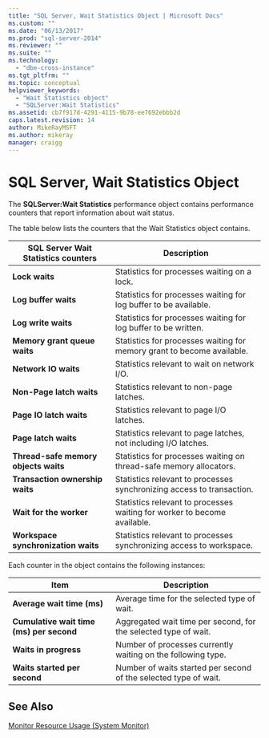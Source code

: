 ```yaml
---
title: "SQL Server, Wait Statistics Object | Microsoft Docs"
ms.custom: ""
ms.date: "06/13/2017"
ms.prod: "sql-server-2014"
ms.reviewer: ""
ms.suite: ""
ms.technology: 
  - "dbe-cross-instance"
ms.tgt_pltfrm: ""
ms.topic: conceptual
helpviewer_keywords: 
  - "Wait Statistics object"
  - "SQLServer:Wait Statistics"
ms.assetid: cb7f917d-4291-4115-9b78-ee7692ebbb2d
caps.latest.revision: 14
author: MikeRayMSFT
ms.author: mikeray
manager: craigg
---
```

# SQL Server, Wait Statistics Object
  The **SQLServer:Wait Statistics** performance object contains performance counters that report information about wait status.  
  
 The table below lists the counters that the Wait Statistics object contains.  
  
|SQL Server Wait Statistics counters|Description|  
|-----------------------------------------|-----------------|  
|**Lock waits**|Statistics for processes waiting on a lock.|  
|**Log buffer waits**|Statistics for processes waiting for log buffer to be available.|  
|**Log write waits**|Statistics for processes waiting for log buffer to be written.|  
|**Memory grant queue waits**|Statistics for processes waiting for memory grant to become available.|  
|**Network IO waits**|Statistics relevant to wait on network I/O.|  
|**Non-Page latch waits**|Statistics relevant to non-page latches.|  
|**Page IO latch waits**|Statistics relevant to page I/O latches.|  
|**Page latch waits**|Statistics relevant to page latches, not including I/O latches.|  
|**Thread-safe memory objects waits**|Statistics for processes waiting on thread-safe memory allocators.|  
|**Transaction ownership waits**|Statistics relevant to processes synchronizing access to transaction.|  
|**Wait for the worker**|Statistics relevant to processes waiting for worker to become available.|  
|**Workspace synchronization waits**|Statistics relevant to processes synchronizing access to workspace.|  
  
 Each counter in the object contains the following instances:  
  
|Item|Description|  
|----------|-----------------|  
|**Average wait time (ms)**|Average time for the selected type of wait.|  
|**Cumulative wait time (ms) per second**|Aggregated wait time per second, for the selected type of wait.|  
|**Waits in progress**|Number of processes currently waiting on the following type.|  
|**Waits started per second**|Number of waits started per second of the selected type of wait.|  
  
## See Also  
 [Monitor Resource Usage &#40;System Monitor&#41;](monitor-resource-usage-system-monitor.md)  
  
  
